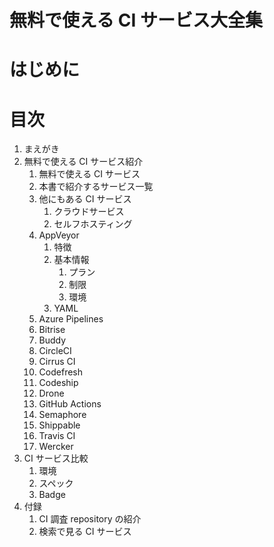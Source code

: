 # 無料で使える CI サービス大全集

# はじめに

# 目次

1. まえがき
1. 無料で使える CI サービス紹介
    1. 無料で使える CI サービス
    1. 本書で紹介するサービス一覧
    1. 他にもある CI サービス
        1. クラウドサービス
        1. セルフホスティング
    1. AppVeyor
        1. 特徴
        1. 基本情報
            1. プラン
            1. 制限
            1. 環境
        1. YAML
    1. Azure Pipelines
    1. Bitrise
    1. Buddy
    1. CircleCI
    1. Cirrus CI
    1. Codefresh
    1. Codeship
    1. Drone
    1. GitHub Actions
    1. Semaphore
    1. Shippable
    1. Travis CI
    1. Wercker
1. CI サービス比較
    1. 環境
    1. スペック
    1. Badge
1. 付録
    1. CI 調査 repository の紹介
    1. 検索で見る CI サービス